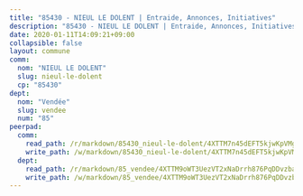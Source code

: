 ```yaml
---
title: "85430 - NIEUL LE DOLENT | Entraide, Annonces, Initiatives"
description: "85430 - NIEUL LE DOLENT | Entraide, Annonces, Initiatives"
date: 2020-01-11T14:09:21+09:00
collapsible: false
layout: commune
comm:
  nom: "NIEUL LE DOLENT"
  slug: nieul-le-dolent
  cp: "85430"
dept:
  nom: "Vendée"
  slug: vendee
  num: "85"
peerpad:
  comm:
    read_path: /r/markdown/85430_nieul-le-dolent/4XTTM7n45dEFT5kjwKpVMgxSCP8TwgiTLNWsZU6epfWR1AE8n
    write_path: /w/markdown/85430_nieul-le-dolent/4XTTM7n45dEFT5kjwKpVMgxSCP8TwgiTLNWsZU6epfWR1AE8n-K3TgUCgjoqzff9DgrjNCvNrWpZTn2ibFMQWP7W3JsUcSFeFSfuhcYGUnfYSvirAnQSXmQF3ZSQhRU9dgUVSZXH7t2MJ4H35VHErZvqqJZbxnNZHCLkNCTW2583dyNvkb8EH4oukJ
  dept:
    read_path: /r/markdown/85_vendee/4XTTM9oWT3UezVT2xNaDrrh876PqDDvzbaovSPP6P6ha63Ezk
    write_path: /w/markdown/85_vendee/4XTTM9oWT3UezVT2xNaDrrh876PqDDvzbaovSPP6P6ha63Ezk-K3TgTz4T2Ao5CxcmNgKRpi6DXEbSZWgvvZNdT7V4KiJycR1vvtGLxg5iYYYKajishdNzKNazAywn7vjwqtQs859ALiENaqFJQsULDwd4rYqVPy8n3JbNCeuPxinCnetCgcSuCcyv
---
```


